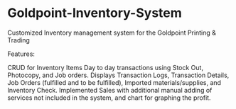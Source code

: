 # Goldpoint-Inventory-System

Customized Inventory management system for the Goldpoint Printing & Trading

Features:

CRUD for Inventory Items
Day to day transactions using Stock Out, Photocopy, and Job orders.
Displays Transaction Logs, Transaction Details, Job Orders (fulfilled and to be fulfilled), Imported materials/supplies, and Inventory Check.
Implemented Sales with additional manual adding of services not included in the system, and chart for graphing the profit.
